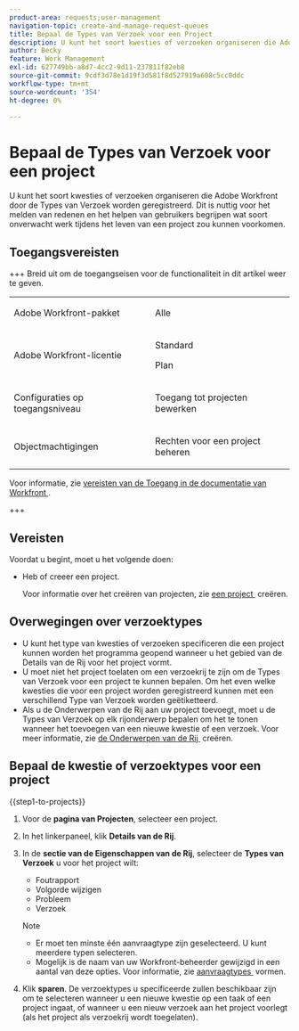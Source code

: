 ```yaml
---
product-area: requests;user-management
navigation-topic: create-and-manage-request-queues
title: Bepaal de Types van Verzoek voor een Project
description: U kunt het soort kwesties of verzoeken organiseren die Adobe Workfront door de Types van Verzoek worden geregistreerd.
author: Becky
feature: Work Management
exl-id: 627749bb-a8d7-4cc2-9d11-237811f82eb8
source-git-commit: 9cdf3d78e1d19f3d581f8d527919a608c5cc0ddc
workflow-type: tm+mt
source-wordcount: '354'
ht-degree: 0%

---
```


# Bepaal de Types van Verzoek voor een project

<!-- Audited: 6/2025 -->

U kunt het soort kwesties of verzoeken organiseren die Adobe Workfront door de Types van Verzoek worden geregistreerd. Dit is nuttig voor het melden van redenen en het helpen van gebruikers begrijpen wat soort onverwacht werk tijdens het leven van een project zou kunnen voorkomen.

## Toegangsvereisten

+++ Breid uit om de toegangseisen voor de functionaliteit in dit artikel weer te geven.

<table style="table-layout:auto"> 
 <col> 
 <col> 
 <tbody> 
  <tr> 
   <td role="rowheader">Adobe Workfront-pakket</td> 
   <td> <p>Alle</p> </td> 
  </tr> 
  <tr> 
   <td role="rowheader">Adobe Workfront-licentie</td> 
   <td>
    <p>Standard</p>
    <p>Plan</p></td>  
  </tr> 
  <tr> 
   <td role="rowheader">Configuraties op toegangsniveau</td> 
   <td> <p>Toegang tot projecten bewerken</p></td> 
  </tr> 
  <tr> 
   <td role="rowheader">Objectmachtigingen</td> 
   <td> <p>Rechten voor een project beheren</p></td> 
  </tr> 
 </tbody> 
</table>

Voor informatie, zie [&#x200B; vereisten van de Toegang in de documentatie van Workfront &#x200B;](/help/quicksilver/administration-and-setup/add-users/access-levels-and-object-permissions/access-level-requirements-in-documentation.md).

+++

## Vereisten

Voordat u begint, moet u het volgende doen:

* Heb of creeer een project.

  Voor informatie over het creëren van projecten, zie [&#x200B; een project &#x200B;](../../../manage-work/projects/create-projects/create-project.md) creëren.

## Overwegingen over verzoektypes

* U kunt het type van kwesties of verzoeken specificeren die een project kunnen worden het programma geopend wanneer u het gebied van de Details van de Rij voor het project vormt.
* U moet niet het project toelaten om een verzoekrij te zijn om de Types van Verzoek voor een project te kunnen bepalen. Om het even welke kwesties die voor een project worden geregistreerd kunnen met een verschillend Type van Verzoek worden geëtiketteerd.
* Als u de Onderwerpen van de Rij aan uw project toevoegt, moet u de Types van Verzoek op elk rijonderwerp bepalen om het te tonen wanneer het toevoegen van een nieuwe kwestie of een verzoek. Voor meer informatie, zie [&#x200B; de Onderwerpen van de Rij &#x200B;](../../../manage-work/requests/create-and-manage-request-queues/create-queue-topics.md) creëren.

## Bepaal de kwestie of verzoektypes voor een project

{{step1-to-projects}}

1. Voor de **pagina van Projecten**, selecteer een project.
1. In het linkerpaneel, klik **Details van de Rij**.
1. In de **sectie van de Eigenschappen van de Rij**, selecteer de **Types van Verzoek** u voor het project wilt:
   * Foutrapport
   * Volgorde wijzigen
   * Probleem
   * Verzoek

   >[!NOTE]
   >
   >* Er moet ten minste één aanvraagtype zijn geselecteerd. U kunt meerdere typen selecteren.
   >* Mogelijk is de naam van uw Workfront-beheerder gewijzigd in een aantal van deze opties. Voor informatie, zie [&#x200B; aanvraagtypes &#x200B;](../../../administration-and-setup/set-up-workfront/configure-system-defaults/configure-request-types.md) vormen.

1. Klik **sparen**. De verzoektypes u specificeerde zullen beschikbaar zijn om te selecteren wanneer u een nieuwe kwestie op een taak of een project ingaat, of wanneer u een nieuw verzoek aan het project voorlegt (als het project als verzoekrij wordt toegelaten).
